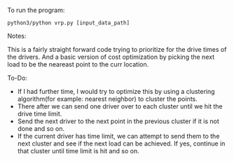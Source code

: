 To run the program:

```
python3/python vrp.py [input_data_path]
```

Notes:

This is a fairly straight forward code trying to prioritize for the drive times of the drivers. And a basic version of cost optimization by picking the next load to be the neareast point to the curr location.

To-Do:

- If I had further time, I would try to optimize this by using a clustering algorithm(for example: nearest neighbor) to cluster the points. 
- There after we can send one driver over to each cluster until we hit the drive time limit.
- Send the next driver to the next point in the previous cluster if it is not done and so on.
- If the current driver has time limit, we can attempt to send them to the next cluster and see if the next load can be achieved. If yes, continue in that cluster until time limit is hit and so on.